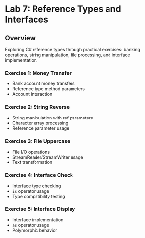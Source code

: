 # Lab 7: Reference Types and Interfaces

## Overview
Exploring C# reference types through practical exercises: banking operations, string manipulation, file processing, and interface implementation.

### Exercise 1: Money Transfer
- Bank account money transfers
- Reference type method parameters
- Account interaction

### Exercise 2: String Reverse  
- String manipulation with ref parameters
- Character array processing
- Reference parameter usage

### Exercise 3: File Uppercase
- File I/O operations
- StreamReader/StreamWriter usage
- Text transformation

### Exercise 4: Interface Check
- Interface type checking
- `is` operator usage
- Type compatibility testing

### Exercise 5: Interface Display
- Interface implementation
- `as` operator usage
- Polymorphic behavior
